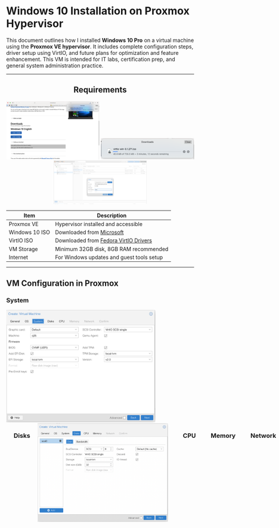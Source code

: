 # Windows 10 Installation on Proxmox Hypervisor

This document outlines how I installed **Windows 10 Pro** on a virtual machine using the **Proxmox VE hypervisor**. It includes complete configuration steps, driver setup using VirtIO, and future plans for optimization and feature enhancement. This VM is intended for IT labs, certification prep, and general system administration practice.

---

<div align="center">

## Requirements

<p align="center">
  <img src="https://raw.githubusercontent.com/FHL3000/12U-Server-Rack-Home-Lab/main/Windows-10-VM/Install-Images/Screenshots/1-Windows-ISO-Download.png" width="250"/>
  <img src="https://raw.githubusercontent.com/FHL3000/12U-Server-Rack-Home-Lab/main/Windows-10-VM/Install-Images/Screenshots/2-VirtIO-Download.png" width="250"/>
  <img src="https://raw.githubusercontent.com/FHL3000/12U-Server-Rack-Home-Lab/main/Windows-10-VM/Install-Images/Screenshots/3-Upload-ISO-Proxmox.png" width="250"/>
</p> 

| Item         | Description |
|--------------|-------------|
| Proxmox VE   | Hypervisor installed and accessible |
| Windows 10 ISO | Downloaded from [Microsoft](https://www.microsoft.com/software-download/windows10) |
| VirtIO ISO   | Downloaded from [Fedora VirtIO Drivers](https://fedorapeople.org/groups/virt/virtio-win/direct-downloads/latest-virtio/) |
| VM Storage   | Minimum 32GB disk, 8GB RAM recommended |
| Internet     | For Windows updates and guest tools setup |

</div>

---

## VM Configuration in Proxmox


### System

  <img src="https://github.com/FHL3000/12U-Server-Rack-Home-Lab/blob/a51dcc8d17fb8ca52944057a7b3edf03d53de667/Windows-10-VM/Install-Images/Screenshots/5-System-Selections.png?raw=true" alt="System Selection Screenshot" width="400"/>
</div>

<div style="display: flex; align-items: flex-start; gap: 20px;">
  <table>
    <thead>
      <tr><th>Option</th><th>Value</th></tr>
    </thead>
    <tbody>
      <tr><td>BIOS</td><td>OVMF (UEFI)</td></tr>
      <tr><td>Machine</td><td>q35</td></tr>
      <tr><td>Add EFI Disk</td><td>Yes</td></tr>
      <tr><td>Add TPM</td><td>Yes (TPM 2.0)</td></tr>
      <tr><td>Storage</td><td>local or local-lvm</td></tr>
    </tbody>
  </table>

### Disks

<img src="https://raw.githubusercontent.com/FHL3000/12U-Server-Rack-Home-Lab/e24543396f70faf6183beae959f214a05f12525b/Windows-10-VM/Install-Images/Screenshots/6-Disk-Selections.png" alt="Disk Selections Screenshot" width="350">

| Option | Value |
|--------|-------|
| Bus/Device | SCSI (VirtIO) |
| Disk Size | 32 GiB (minimum) |
| IO Thread | Enabled |

### CPU
| Option | Value |
|--------|-------|
| Sockets | 1 |
| Cores | 2 |
| Type | host (recommended for performance) |

### Memory
| Option | Value |
|--------|-------|
| RAM | 8192 MiB (8GB) |

### Network
| Option | Value |
|--------|-------|
| Bridge | vmbr0 |
| Model | VirtIO (paravirtualized) |

---

## Installation Steps

### 1. Boot the VM from ISO
I started the VM using the mounted Windows 10 ISO.

### 2. Skip Product Key
I clicked **"I don’t have a product key"** during setup.

### 3. Choose Edition
I selected **Windows 10 Pro x64** for full feature support.

### 4. Custom Install
I used **Custom: Install Windows only** to perform a clean installation.

### 5. Load VirtIO Storage Driver
At the disk selection screen, I clicked **Load Driver**, then navigated to:
```
D:\vioscsi\w10\amd64\viostor.inf
```
After selecting the correct driver, the virtual hard drive appeared.

### 6. Complete Installation
I selected the disk and completed the installation as normal.

---

## Post-Install Network Setup
During setup, Windows did not initially detect the VirtIO NIC. I proceeded with offline setup by clicking **"I don’t have internet"**.

After reaching the desktop:
1. I opened File Explorer and navigated to:
```
D:\NetKVM\w10\amd64
```
2. I right-clicked on `netkvm.inf` and selected **Install**
3. The Ethernet adapter came online successfully

---

## Optional Enhancements (Planned for Later)
- [ ] Install `virtio-win-guest-tools.exe` to enable balloon drivers, video, and QEMU guest agent
- [ ] Enable QEMU Agent under Proxmox VM > Options
- [ ] Run Windows Updates to patch the system
- [ ] Adjust system scaling and resolution for optimal VM display
- [ ] Take a Proxmox VM snapshot of this clean install state
- [ ] Set up and test RDP connectivity and shared clipboard via QEMU tools
- [ ] Begin documenting hands-on labs such as software troubleshooting and Group Policy configuration

---

## Screenshots (To Be Added)
I will insert step-by-step visuals for the following sections:
- ISO Selection
- BIOS/TPM Configuration
- Storage Driver Load Step
- Network Driver Install Step
- Final Connection Confirmation

---

## License
This project is part of my personal home lab and learning documentation, shared publicly to demonstrate hands-on experience in system setup and virtualization.

---

## Status
> 🟩 Windows 10 VM operational and connected
> 🟨 Additional driver installations and optimizations pending


